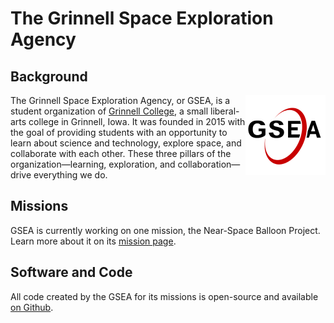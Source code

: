 ---
---

# The Grinnell Space Exploration Agency

## Background

<img alt="logo" src="/assets/logo_256.png" align="right" height="128">

The Grinnell Space Exploration Agency, or GSEA, is a student organization of
[Grinnell College](http://www.grinnell.edu), a small liberal-arts college in
Grinnell, Iowa.  It was founded in 2015 with the goal of providing students
with an opportunity to learn about science and technology, explore space, and
collaborate with each other.  These three pillars of the organization—learning,
exploration, and collaboration—drive everything we do.

## Missions

GSEA is currently working on one mission, the Near-Space Balloon Project.
Learn more about it on its [mission page](/missions/nearspaceballoon.html).

## Software and Code

All code created by the GSEA for its missions is open-source and available [on
Github](http://www.github.com/GrinnellSEA/).
